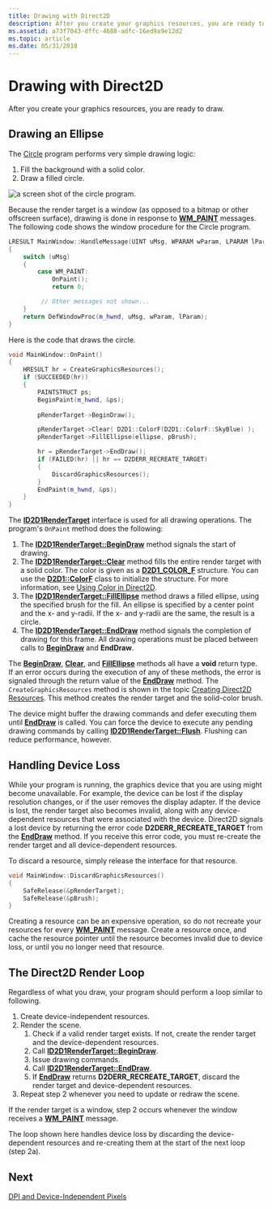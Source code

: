 ```yaml
---
title: Drawing with Direct2D
description: After you create your graphics resources, you are ready to draw.
ms.assetid: a73f7043-dffc-4688-adfc-16ed9a9e12d2
ms.topic: article
ms.date: 05/31/2018
---
```


# Drawing with Direct2D

After you create your graphics resources, you are ready to draw.

## Drawing an Ellipse

The [Circle](your-first-direct2d-program.md) program performs very simple drawing logic:

1.  Fill the background with a solid color.
2.  Draw a filled circle.

![a screen shot of the circle program.](images/graphics08.png)

Because the render target is a window (as opposed to a bitmap or other offscreen surface), drawing is done in response to [**WM\_PAINT**](https://docs.microsoft.com/windows/desktop/gdi/wm-paint) messages. The following code shows the window procedure for the Circle program.


```C++
LRESULT MainWindow::HandleMessage(UINT uMsg, WPARAM wParam, LPARAM lParam)
{
    switch (uMsg)
    {
        case WM_PAINT:
            OnPaint();
            return 0;

         // Other messages not shown...
    }
    return DefWindowProc(m_hwnd, uMsg, wParam, lParam);
}
```

Here is the code that draws the circle.

```C++
void MainWindow::OnPaint()
{
    HRESULT hr = CreateGraphicsResources();
    if (SUCCEEDED(hr))
    {
        PAINTSTRUCT ps;
        BeginPaint(m_hwnd, &ps);
     
        pRenderTarget->BeginDraw();

        pRenderTarget->Clear( D2D1::ColorF(D2D1::ColorF::SkyBlue) );
        pRenderTarget->FillEllipse(ellipse, pBrush);

        hr = pRenderTarget->EndDraw();
        if (FAILED(hr) || hr == D2DERR_RECREATE_TARGET)
        {
            DiscardGraphicsResources();
        }
        EndPaint(m_hwnd, &ps);
    }
}
```



The [**ID2D1RenderTarget**](https://docs.microsoft.com/windows/desktop/api/d2d1/nn-d2d1-id2d1rendertarget) interface is used for all drawing operations. The program's `OnPaint` method does the following:

1.  The [**ID2D1RenderTarget::BeginDraw**](https://docs.microsoft.com/windows/desktop/api/d2d1/nf-d2d1-id2d1rendertarget-begindraw) method signals the start of drawing.
2.  The [**ID2D1RenderTarget::Clear**](https://docs.microsoft.com/windows/desktop/Direct2D/id2d1rendertarget-clear) method fills the entire render target with a solid color. The color is given as a [**D2D1\_COLOR\_F**](https://docs.microsoft.com/windows/desktop/Direct2D/d2d1-color-f) structure. You can use the [**D2D1::ColorF**](https://docs.microsoft.com/windows/desktop/api/d2d1helper/nl-d2d1helper-colorf) class to initialize the structure. For more information, see [Using Color in Direct2D](using-color-in-direct2d.md).
3.  The [**ID2D1RenderTarget::FillEllipse**](/windows/win32/api/d2d1/nf-d2d1-id2d1rendertarget-fillellipse(constd2d1_ellipse__id2d1brush)) method draws a filled ellipse, using the specified brush for the fill. An ellipse is specified by a center point and the x- and y-radii. If the x- and y-radii are the same, the result is a circle.
4.  The [**ID2D1RenderTarget::EndDraw**](https://docs.microsoft.com/windows/desktop/api/d2d1/nf-d2d1-id2d1rendertarget-enddraw) method signals the completion of drawing for this frame. All drawing operations must be placed between calls to [**BeginDraw**](https://docs.microsoft.com/windows/desktop/api/d2d1/nf-d2d1-id2d1rendertarget-begindraw) and **EndDraw**.

The [**BeginDraw**](https://docs.microsoft.com/windows/desktop/api/d2d1/nf-d2d1-id2d1rendertarget-begindraw), [**Clear**](https://docs.microsoft.com/windows/desktop/Direct2D/id2d1rendertarget-clear), and [**FillEllipse**](/windows/win32/api/d2d1/nf-d2d1-id2d1rendertarget-fillellipse(constd2d1_ellipse__id2d1brush)) methods all have a **void** return type. If an error occurs during the execution of any of these methods, the error is signaled through the return value of the [**EndDraw**](https://docs.microsoft.com/windows/desktop/api/d2d1/nf-d2d1-id2d1rendertarget-enddraw) method. The `CreateGraphicsResources` method is shown in the topic [Creating Direct2D Resources](render-targets--devices--and-resources.md). This method creates the render target and the solid-color brush.

The device might buffer the drawing commands and defer executing them until [**EndDraw**](https://docs.microsoft.com/windows/desktop/api/d2d1/nf-d2d1-id2d1rendertarget-enddraw) is called. You can force the device to execute any pending drawing commands by calling [**ID2D1RenderTarget::Flush**](https://docs.microsoft.com/windows/desktop/api/d2d1/nf-d2d1-id2d1rendertarget-flush). Flushing can reduce performance, however.

## Handling Device Loss

While your program is running, the graphics device that you are using might become unavailable. For example, the device can be lost if the display resolution changes, or if the user removes the display adapter. If the device is lost, the render target also becomes invalid, along with any device-dependent resources that were associated with the device. Direct2D signals a lost device by returning the error code **D2DERR\_RECREATE\_TARGET** from the [**EndDraw**](https://docs.microsoft.com/windows/desktop/api/d2d1/nf-d2d1-id2d1rendertarget-enddraw) method. If you receive this error code, you must re-create the render target and all device-dependent resources.

To discard a resource, simply release the interface for that resource.


```C++
void MainWindow::DiscardGraphicsResources()
{
    SafeRelease(&pRenderTarget);
    SafeRelease(&pBrush);
}
```



Creating a resource can be an expensive operation, so do not recreate your resources for every [**WM\_PAINT**](https://docs.microsoft.com/windows/desktop/gdi/wm-paint) message. Create a resource once, and cache the resource pointer until the resource becomes invalid due to device loss, or until you no longer need that resource.

## The Direct2D Render Loop

Regardless of what you draw, your program should perform a loop similar to following.

1.  Create device-independent resources.
2.  Render the scene.
    1.  Check if a valid render target exists. If not, create the render target and the device-dependent resources.
    2.  Call [**ID2D1RenderTarget::BeginDraw**](https://docs.microsoft.com/windows/desktop/api/d2d1/nf-d2d1-id2d1rendertarget-begindraw).
    3.  Issue drawing commands.
    4.  Call [**ID2D1RenderTarget::EndDraw**](https://docs.microsoft.com/windows/desktop/api/d2d1/nf-d2d1-id2d1rendertarget-enddraw).
    5.  If [**EndDraw**](https://docs.microsoft.com/windows/desktop/api/d2d1/nf-d2d1-id2d1rendertarget-enddraw) returns **D2DERR\_RECREATE\_TARGET**, discard the render target and device-dependent resources.
3.  Repeat step 2 whenever you need to update or redraw the scene.

If the render target is a window, step 2 occurs whenever the window receives a [**WM\_PAINT**](https://docs.microsoft.com/windows/desktop/gdi/wm-paint) message.

The loop shown here handles device loss by discarding the device-dependent resources and re-creating them at the start of the next loop (step 2a).

## Next

[DPI and Device-Independent Pixels](dpi-and-device-independent-pixels.md)

 

 




